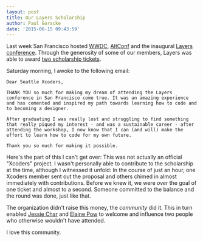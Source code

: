 ```yaml
---
layout: post
title: Our Layers Scholarship
author: Paul Goracke
date: '2015-06-15 09:43:59'
---
```


Last week San Francisco hosted [WWDC](https://developer.apple.com/wwdc/), [AltConf](http://altconf.com) and the inaugural [Layers conference](http://www.bringyourlayers.com). Through the generosity of some of our members, Layers was able to award [two scholarship tickets](https://medium.com/@layers/conference-scholarships-available-for-women-in-design-30f6cb6c9644).

Saturday morning, I awoke to the following email:

	Dear Seattle Xcoders, 

	THANK YOU so much for making my dream of attending the Layers conference in San Francisco come true. It was an amazing experience and has cemented and inspired my path towards learning how to code and to becoming a designer. 

	After graduating I was really lost and struggling to find something that really piqued my interest - and was a sustainable career - after attending the workshop, I now know that I can (and will) make the effort to learn how to code for my own future. 
	
	Thank you so much for making it possible. 

Here's the part of this I can't get over: This was not actually an official "Xcoders" project. I wasn't personally able to contribute to the scholarship at the time, although I witnessed it unfold: In the course of just an hour, one Xcoders member sent out the proposal and others chimed in almost immediately with contributions. Before we knew it, we were _over_ the goal of one ticket and almost to a second. Someone committed to the balance and the round was done, just like that.

The organization didn't raise this money, the _community_ did it. This in turn enabled [Jessie Char](https://twitter.com/jessiechar) and [Elaine Pow](https://twitter.com/epow17) to welcome and influence two people who otherwise wouldn't have attended.

I love this community.


